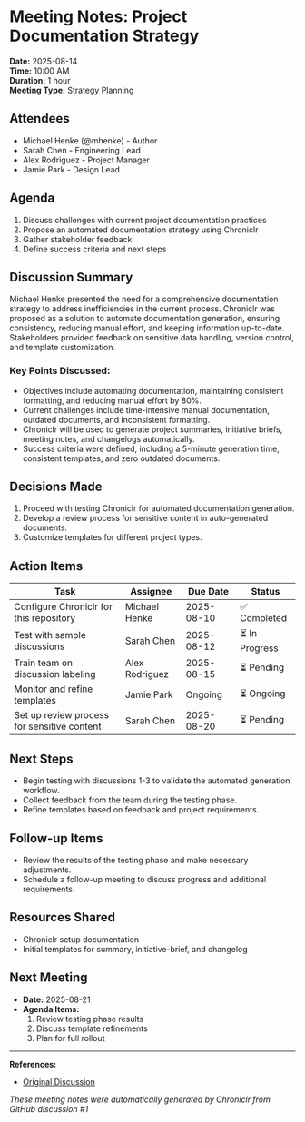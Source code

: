 # Meeting Notes: Project Documentation Strategy

**Date:** 2025-08-14  
**Time:** 10:00 AM  
**Duration:** 1 hour  
**Meeting Type:** Strategy Planning

## Attendees

- Michael Henke (@mhenke) - Author  
- Sarah Chen - Engineering Lead  
- Alex Rodriguez - Project Manager  
- Jamie Park - Design Lead  

## Agenda

1. Discuss challenges with current project documentation practices  
2. Propose an automated documentation strategy using Chroniclr  
3. Gather stakeholder feedback  
4. Define success criteria and next steps  

## Discussion Summary

Michael Henke presented the need for a comprehensive documentation strategy to address inefficiencies in the current process. Chroniclr was proposed as a solution to automate documentation generation, ensuring consistency, reducing manual effort, and keeping information up-to-date. Stakeholders provided feedback on sensitive data handling, version control, and template customization.

### Key Points Discussed:
- Objectives include automating documentation, maintaining consistent formatting, and reducing manual effort by 80%.  
- Current challenges include time-intensive manual documentation, outdated documents, and inconsistent formatting.  
- Chroniclr will be used to generate project summaries, initiative briefs, meeting notes, and changelogs automatically.  
- Success criteria were defined, including a 5-minute generation time, consistent templates, and zero outdated documents.  

## Decisions Made

1. Proceed with testing Chroniclr for automated documentation generation.  
2. Develop a review process for sensitive content in auto-generated documents.  
3. Customize templates for different project types.  

## Action Items

| Task                                   | Assignee         | Due Date   | Status   |
|----------------------------------------|------------------|------------|----------|
| Configure Chroniclr for this repository | Michael Henke    | 2025-08-10 | ✅ Completed |
| Test with sample discussions            | Sarah Chen       | 2025-08-12 | ⏳ In Progress |
| Train team on discussion labeling       | Alex Rodriguez   | 2025-08-15 | ⏳ Pending |
| Monitor and refine templates            | Jamie Park       | Ongoing    | ⏳ Ongoing |
| Set up review process for sensitive content | Sarah Chen   | 2025-08-20 | ⏳ Pending |

## Next Steps

- Begin testing with discussions 1-3 to validate the automated generation workflow.  
- Collect feedback from the team during the testing phase.  
- Refine templates based on feedback and project requirements.  

## Follow-up Items

- Review the results of the testing phase and make necessary adjustments.  
- Schedule a follow-up meeting to discuss progress and additional requirements.  

## Resources Shared

- Chroniclr setup documentation  
- Initial templates for summary, initiative-brief, and changelog  

## Next Meeting

- **Date:** 2025-08-21  
- **Agenda Items:**  
  1. Review testing phase results  
  2. Discuss template refinements  
  3. Plan for full rollout  

---

**References:**

- [Original Discussion](https://github.com/discussion/1)

_These meeting notes were automatically generated by Chroniclr from GitHub discussion #1_